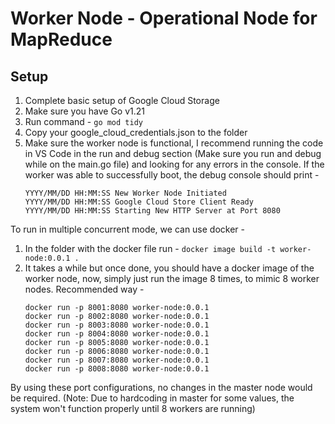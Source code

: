 # Worker Node - Operational Node for MapReduce

## Setup
1) Complete basic setup of Google Cloud Storage
2) Make sure you have Go v1.21
3) Run command - ```go mod tidy```
4) Copy your google_cloud_credentials.json to the folder
5) Make sure the worker node is functional, I recommend running the code in VS Code in the run and debug section (Make sure you run and debug while on the main.go file) and looking for any errors in the console. If the worker was able to successfully boot, the debug console should print -
   ```
   YYYY/MM/DD HH:MM:SS New Worker Node Initiated
   YYYY/MM/DD HH:MM:SS Google Cloud Store Client Ready
   YYYY/MM/DD HH:MM:SS Starting New HTTP Server at Port 8080
    ```

To run in multiple concurrent mode, we can use docker -
1) In the folder with the docker file run - ```docker image build -t worker-node:0.0.1 .```
2) It takes a while but once done, you should have a docker image of the worker node, now, simply just run the image 8 times, to mimic 8 worker nodes. Recommended way -
   ```
   docker run -p 8001:8080 worker-node:0.0.1
   docker run -p 8002:8080 worker-node:0.0.1
   docker run -p 8003:8080 worker-node:0.0.1
   docker run -p 8004:8080 worker-node:0.0.1
   docker run -p 8005:8080 worker-node:0.0.1
   docker run -p 8006:8080 worker-node:0.0.1
   docker run -p 8007:8080 worker-node:0.0.1
   docker run -p 8008:8080 worker-node:0.0.1
   ```
By using these port configurations, no changes in the master node would be required.
(Note: Due to hardcoding in master for some values, the system won't function properly until 8 workers are running)
